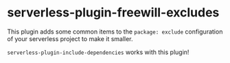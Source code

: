 # serverless-plugin-freewill-excludes

This plugin adds some common items to the `package: exclude` configuration of your serverless project to make it smaller.

`serverless-plugin-include-dependencies` works with this plugin!
